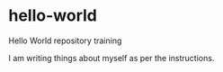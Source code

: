# hello-world
Hello World repository training

I am writing things about myself as per the instructions.

